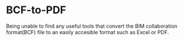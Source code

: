 # BCF-to-PDF
Being unable to find any useful tools that convert the BIM collaboration format(BCF) file to an easily accesible format such as Excel or PDF. 
